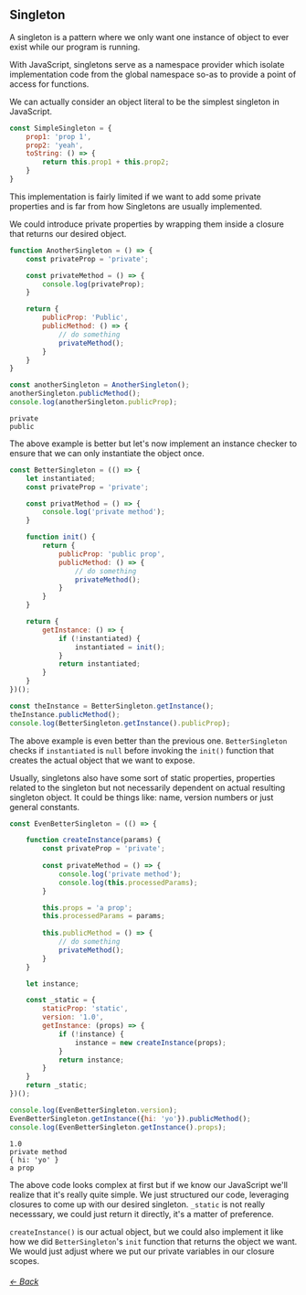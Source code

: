 ## Singleton
A singleton is a pattern where we only want one instance of object to ever exist while our program is running.

With JavaScript, singletons serve as a namespace provider which isolate implementation code from the global namespace so-as to provide a point of access for functions.

We can actually consider an object literal to be the simplest singleton in JavaScript.
```javascript
const SimpleSingleton = {
    prop1: 'prop 1',
    prop2: 'yeah',
    toString: () => {
        return this.prop1 + this.prop2;
    }
}
```
This implementation is fairly limited if we want to add some private properties and is far from how Singletons are usually implemented.

We could introduce private properties by wrapping them inside a closure that returns our desired object.
```javascript
function AnotherSingleton = () => {
    const privateProp = 'private';

    const privateMethod = () => {
        console.log(privateProp);
    }

    return {
        publicProp: 'Public',
        publicMethod: () => {
            // do something
            privateMethod();
        }
    }
}

const anotherSingleton = AnotherSingleton();
anotherSingleton.publicMethod();
console.log(anotherSingleton.publicProp);
```
```
private
public
```

The above example is better but let's now implement an instance checker to ensure that we can only instantiate the object once.

```javascript
const BetterSingleton = (() => {
    let instantiated;
    const privateProp = 'private';

    const privatMethod = () => {
        console.log('private method');
    }

    function init() {
        return {
            publicProp: 'public prop',
            publicMethod: () => {
                // do something
                privateMethod();
            }
        }
    }

    return {
        getInstance: () => {
            if (!instantiated) {
                instantiated = init();
            }
            return instantiated;
        }
    }
})();

const theInstance = BetterSingleton.getInstance();
theInstance.publicMethod();
console.log(BetterSingleton.getInstance().publicProp);
```
The above example is even better than the previous one. `BetterSingleton` checks if `instantiated` is `null` before invoking the `init()` function that creates the actual object that we want to expose.

Usually, singletons also have some sort of static properties, properties related to the singleton but not necessarily dependent on actual resulting singleton object. It could be things like: name, version numbers or just general constants.

```javascript
const EvenBetterSingleton = (() => {

    function createInstance(params) {
        const privateProp = 'private';
    
        const privateMethod = () => {
            console.log('private method');
            console.log(this.processedParams);
        }

        this.props = 'a prop';
        this.processedParams = params;
        
        this.publicMethod = () => {
            // do something
            privateMethod();
        }
    }

    let instance;

    const _static = {
        staticProp: 'static',
        version: '1.0',
        getInstance: (props) => {
            if (!instance) {
                instance = new createInstance(props);
            }
            return instance;
        }
    }
    return _static;
})();

console.log(EvenBetterSingleton.version);
EvenBetterSingleton.getInstance({hi: 'yo'}).publicMethod();
console.log(EvenBetterSingleton.getInstance().props);
```
```
1.0
private method
{ hi: 'yo' }
a prop
```

The above code looks complex at first but if we know our JavaScript we'll realize that it's really quite simple. We just structured our code, leveraging closures to come up with our desired singleton.
`_static` is not really necesssary, we could just return it directly, it's a matter of preference.

`createInstance()` is our actual object, but we could also implement it like how we did `BetterSingleton`'s `init` function that returns the object we want. We would just adjust where we put our private variables in our closure scopes.

###### [<- Back](../creational.md)